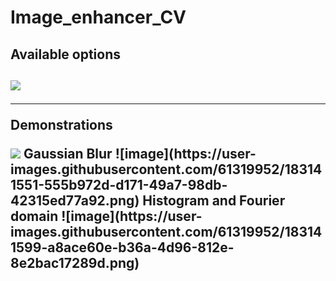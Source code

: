 # Image_enhancer_CV
<h2>Available options<h2>
  
<img src="https://user-images.githubusercontent.com/61319952/183141499-241fa8c1-71d4-4aac-b88b-98229f296c05.png">

<hr class="rounded">

<p>Demonstrations</p> 
<img src="https://user-images.githubusercontent.com/61319952/183141201-dd483a17-0cba-4741-bce6-86ee9bc806d8.png">
Gaussian Blur
![image](https://user-images.githubusercontent.com/61319952/183141551-555b972d-d171-49a7-98db-42315ed77a92.png)
Histogram and Fourier domain
![image](https://user-images.githubusercontent.com/61319952/183141599-a8ace60e-b36a-4d96-812e-8e2bac17289d.png)


